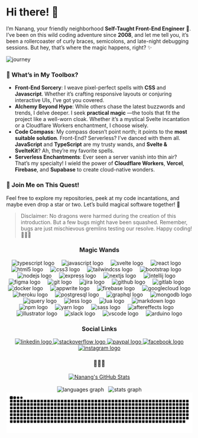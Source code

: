 # Hi there! 👋

I’m Nanang, your friendly neighborhood **Self-Taught Front-End Engineer** 🚀. I’ve been on this wild coding adventure
since **2008**, and let me tell you, it’s been a rollercoaster of curly braces, semicolons, and late-night debugging
sessions. But hey, that’s where the magic happens, right? ✨

![journey](https://github.com/mahdaen/mahdaen/assets/1680665/90d989fb-552f-46be-a12a-0e1880236b21)

### 🧰 What’s in My Toolbox?

* **Front-End Sorcery**: I weave pixel-perfect spells with **CSS** and **Javascript**. Whether it’s crafting responsive
layouts or conjuring interactive UIs, I’ve got you covered.
* **Alchemy Beyond Hype**: While others chase the latest buzzwords and trends, I delve deeper. I seek **practical magic** —the tools that fit the project like a well-worn cloak. Whether it’s a mystical Svelte incantation or a Cloudflare
Workers enchantment, I choose wisely.
* **Code Compass**: My compass doesn’t point north; it points to the **most suitable solution**. Front-End? Serverless?
I’ve danced with them all. **JavaScript** and **TypeScript** are my trusty wands, and **Svelte & SvelteKit**? Ah,
they’re my favorite spells.
* **Serverless Enchantments**: Ever seen a server vanish into thin air? That’s my specialty! I wield the power of **Cloudflare Workers**, **Vercel**, **Firebase**, and **Supabase** to create cloud-native wonders.

### 🏹 Join Me on This Quest!

Feel free to explore my repositories, peek at my code incantations, and maybe even drop a star or two. Let’s build
magical software together! 🌟

> Disclaimer: No dragons were harmed during the creation of this introduction. But a few bugs might have been squashed.
> Remember, bugs are just mischievous gremlins testing our resolve. Happy coding! 🧙‍♂️✨

<h3 align="center">Magic Wands</h3>

<div align="center">
  <img src="https://cdn.jsdelivr.net/gh/devicons/devicon/icons/typescript/typescript-original.svg"
       height="30"
       alt="typescript logo" />
  <img width="12" />
  <img src="https://cdn.jsdelivr.net/gh/devicons/devicon/icons/javascript/javascript-original.svg"
       height="30"
       alt="javascript logo" />
  <img width="12" />
  <img src="https://cdn.jsdelivr.net/gh/devicons/devicon/icons/svelte/svelte-original.svg"
       height="30"
       alt="svelte logo" />
  <img width="12" />
  <img src="https://cdn.jsdelivr.net/gh/devicons/devicon/icons/react/react-original.svg" height="30" alt="react logo" />
  <img width="12" />
  <img src="https://cdn.jsdelivr.net/gh/devicons/devicon/icons/html5/html5-original.svg" height="30" alt="html5 logo" />
  <img width="12" />
  <img src="https://cdn.jsdelivr.net/gh/devicons/devicon/icons/css3/css3-original.svg" height="30" alt="css3 logo" />
  <img width="12" />
  <img src="https://cdn.jsdelivr.net/gh/devicons/devicon/icons/tailwindcss/tailwindcss-original-wordmark.svg"
       height="30"
       alt="tailwindcss logo" />
  <img width="12" />
  <img src="https://cdn.jsdelivr.net/gh/devicons/devicon/icons/bootstrap/bootstrap-original.svg"
       height="30"
       alt="bootstrap logo" />
  <img width="12" />
  <img src="https://cdn.jsdelivr.net/gh/devicons/devicon/icons/nodejs/nodejs-original.svg"
       height="30"
       alt="nodejs logo" />
  <img width="12" />
  <img src="https://cdn.jsdelivr.net/gh/devicons/devicon/icons/express/express-original.svg"
       height="30"
       alt="express logo" />
  <img width="12" />
  <img src="https://cdn.jsdelivr.net/gh/devicons/devicon/icons/nextjs/nextjs-original.svg"
       height="30"
       alt="nextjs logo" />
  <img width="12" />
  <img src="https://cdn.jsdelivr.net/gh/devicons/devicon/icons/intellij/intellij-original.svg"
       height="30"
       alt="intellij logo" />
  <img width="12" />
  <img src="https://cdn.jsdelivr.net/gh/devicons/devicon/icons/figma/figma-original.svg" height="30" alt="figma logo" />
  <img width="12" />
  <img src="https://cdn.jsdelivr.net/gh/devicons/devicon/icons/git/git-original.svg" height="30" alt="git logo" />
  <img width="12" />
  <img src="https://cdn.jsdelivr.net/gh/devicons/devicon/icons/jira/jira-original.svg" height="30" alt="jira logo" />
  <img width="12" />
  <img src="https://cdn.jsdelivr.net/gh/devicons/devicon/icons/github/github-original.svg"
       height="30"
       alt="github logo" />
  <img width="12" />
  <img src="https://cdn.jsdelivr.net/gh/devicons/devicon/icons/gitlab/gitlab-original.svg"
       height="30"
       alt="gitlab logo" />
  <img width="12" />
  <img src="https://cdn.jsdelivr.net/gh/devicons/devicon/icons/docker/docker-original.svg"
       height="30"
       alt="docker logo" />
  <img width="12" />
  <img src="https://cdn.jsdelivr.net/gh/devicons/devicon/icons/appwrite/appwrite-original.svg"
       height="30"
       alt="appwrite logo" />
  <img width="12" />
  <img src="https://cdn.jsdelivr.net/gh/devicons/devicon/icons/firebase/firebase-plain.svg"
       height="30"
       alt="firebase logo" />
  <img width="12" />
  <img src="https://cdn.jsdelivr.net/gh/devicons/devicon/icons/googlecloud/googlecloud-original.svg"
       height="30"
       alt="googlecloud logo" />
  <img width="12" />
  <img src="https://cdn.jsdelivr.net/gh/devicons/devicon/icons/heroku/heroku-original.svg"
       height="30"
       alt="heroku logo" />
  <img width="12" />
  <img src="https://cdn.jsdelivr.net/gh/devicons/devicon/icons/postgresql/postgresql-original.svg"
       height="30"
       alt="postgresql logo" />
  <img width="12" />
  <img src="https://cdn.jsdelivr.net/gh/devicons/devicon/icons/graphql/graphql-plain.svg"
       height="30"
       alt="graphql logo" />
  <img width="12" />
  <img src="https://cdn.jsdelivr.net/gh/devicons/devicon/icons/mongodb/mongodb-original.svg"
       height="30"
       alt="mongodb logo" />
  <img width="12" />
  <img src="https://cdn.jsdelivr.net/gh/devicons/devicon/icons/jquery/jquery-original.svg"
       height="30"
       alt="jquery logo" />
  <img width="12" />
  <img src="https://cdn.jsdelivr.net/gh/devicons/devicon/icons/less/less-plain-wordmark.svg"
       height="30"
       alt="less logo" />
  <img width="12" />
  <img src="https://cdn.jsdelivr.net/gh/devicons/devicon/icons/lua/lua-original.svg" height="30" alt="lua logo" />
  <img width="12" />
  <img src="https://cdn.jsdelivr.net/gh/devicons/devicon/icons/markdown/markdown-original.svg"
       height="30"
       alt="markdown logo" />
  <img width="12" />
  <img src="https://cdn.jsdelivr.net/gh/devicons/devicon/icons/npm/npm-original-wordmark.svg"
       height="30"
       alt="npm logo" />
  <img width="12" />
  <img src="https://cdn.jsdelivr.net/gh/devicons/devicon/icons/yarn/yarn-original.svg" height="30" alt="yarn logo" />
  <img width="12" />
  <img src="https://cdn.jsdelivr.net/gh/devicons/devicon/icons/sass/sass-original.svg" height="30" alt="sass logo" />
  <img width="12" />
  <img src="https://cdn.jsdelivr.net/gh/devicons/devicon/icons/aftereffects/aftereffects-original.svg"
       height="30"
       alt="aftereffects logo" />
  <img width="12" />
  <img src="https://cdn.jsdelivr.net/gh/devicons/devicon/icons/illustrator/illustrator-plain.svg"
       height="30"
       alt="illustrator logo" />
  <img width="12" />
  <img src="https://cdn.jsdelivr.net/gh/devicons/devicon/icons/slack/slack-original.svg" height="30" alt="slack logo" />
  <img width="12" />
  <img src="https://cdn.jsdelivr.net/gh/devicons/devicon/icons/vscode/vscode-original.svg"
       height="30"
       alt="vscode logo" />
  <img width="12" />
  <img src="https://cdn.jsdelivr.net/gh/devicons/devicon/icons/arduino/arduino-original.svg"
       height="30"
       alt="arduino logo" />
</div>

<h3 align="center">Social Links</h3>

<div align="center">
  <a href="https://linkedin.com/in/mahdaen" target="_blank">
    <img src="https://img.shields.io/static/v1?message=LinkedIn&logo=linkedin&label=&color=0077B5&logoColor=white&labelColor=&style=for-the-badge"
         height="35"
         alt="linkedin logo" />
  </a>
  <a href="https://stackoverflow.com/users/2941559" target="_blank">
    <img src="https://img.shields.io/static/v1?message=Stackoverflow&logo=stackoverflow&label=&color=FE7A16&logoColor=white&labelColor=&style=for-the-badge"
         height="35"
         alt="stackoverflow logo" />
  </a>
  <a href="https://paypal.me/mahdaen" target="_blank">
    <img src="https://img.shields.io/static/v1?message=PayPal&logo=paypal&label=&color=00457C&logoColor=white&labelColor=&style=for-the-badge"
         height="35"
         alt="paypal logo" />
  </a>
  <a href="https://facebook.com/mahdaen" target="_blank">
    <img src="https://img.shields.io/static/v1?message=Facebook&logo=facebook&label=&color=1877F2&logoColor=white&labelColor=&style=for-the-badge"
         height="35"
         alt="facebook logo" />
  </a>
  <a href="https://instagram.com/mahdaen" target="_blank">
    <img src="https://img.shields.io/static/v1?message=Instagram&logo=instagram&label=&color=E4405F&logoColor=white&labelColor=&style=for-the-badge"
         height="35"
         alt="instagram logo" />
  </a>
</div>

<h3 align="center">
  🐞🐞🐞
</h3>
<div align="center">
  <a href="https://github.com/mahdaen/mahdaen">
    <img align="center" src="https://github-readme-streak-stats.herokuapp.com/?user=mahdaen&theme=flat&hide_border=false" alt="Nanang's GitHub Stats" />
  </a>
</div>
<br/>
<div align="center">
  <img src="https://github-readme-stats.vercel.app/api/top-langs?username=mahdaen&locale=en&hide_title=false&layout=compact&card_width=320&langs_count=5&theme=default&hide_border=false"
       height="150"
       alt="languages graph" />
  &nbsp;
  <img src="https://github-readme-stats.vercel.app/api?username=mahdaen&hide_title=false&hide_rank=false&show_icons=true&include_all_commits=true&count_private=true&disable_animations=false&theme=default&locale=en&hide_border=false"
       height="150"
       alt="stats graph" />
</div>

<div align="left">
  <img src="https://raw.githubusercontent.com/mahdaen/mahdaen/output/snake.svg" alt="Snake animation" />
</div>
